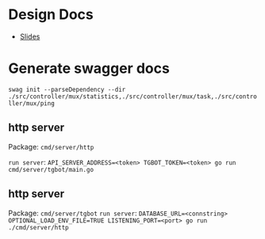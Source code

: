 # Design Docs

- [Slides](https://docs.google.com/presentation/d/1v3m7omQCMDQCkXm_0DNJfBWddqaGq0aNfmLxQwVp4F8/edit?slide=id.g35e6300cbb9_0_47#slide=id.g35e6300cbb9_0_47)

# Generate swagger docs
`swag init --parseDependency --dir ./src/controller/mux/statistics,./src/controller/mux/task,./src/controller/mux/ping`


## http server
Package: `cmd/server/http`

`run server`: `API_SERVER_ADDRESS=<token> TGBOT_TOKEN=<token> go run cmd/server/tgbot/main.go`



## http server
Package: `cmd/server/tgbot`
`run server`: `DATABASE_URL=<connstring> OPTIONAL_LOAD_ENV_FILE=TRUE LISTENING_PORT=<port> go run ./cmd/server/http`

